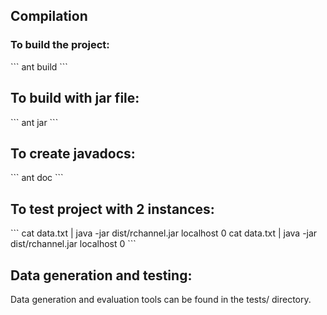 <h2>Compilation</h2>
<h3>To build the project: </h3>
   ```
   ant build
   ```
<h2>To build with jar file: </h2>
   ```
   ant jar
   ```
<h2>To create javadocs: </h2>
   ```
   ant doc
   ```
<h2>To test project with 2 instances:</h2>
   ```
   cat data.txt | java -jar dist/rchannel.jar localhost 0
   cat data.txt | java -jar dist/rchannel.jar localhost 0
   ```
<h2>Data generation and testing:</h2>
Data generation and evaluation tools can be found in the tests/ directory.